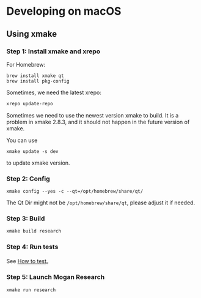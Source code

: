 # Developing on macOS
## Using xmake
### Step 1: Install xmake and xrepo
For Homebrew:
```
brew install xmake qt
brew install pkg-config
```

Sometimes, we need the latest xrepo:
``` bash
xrepo update-repo
```

Sometimes we need to use the newest version xmake to build. It is a problem in xmake 2.8.3, and it should not happen in the future version of xmake.

You can use
```
xmake update -s dev
```
to update xmake version.

### Step 2: Config
```
xmake config --yes -c --qt=/opt/homebrew/share/qt/
```
The Qt Dir might not be `/opt/homebrew/share/qt`, please adjust it if needed.

### Step 3: Build
``` bash
xmake build research
```

### Step 4: Run tests
See [How to test](Test.md)。

### Step 5: Launch Mogan Research
``` bash
xmake run research
```
